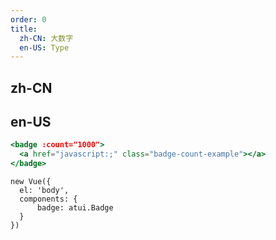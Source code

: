 ```yaml
---
order: 0
title:
  zh-CN: 大数字
  en-US: Type
---
```


## zh-CN



## en-US


````jsx
<badge :count="1000">
  <a href="javascript:;" class="badge-count-example"></a>
</badge>

````

````vue-script
new Vue({
  el: 'body',
  components: {
      badge: atui.Badge
  }
})
````
